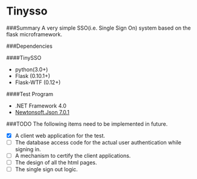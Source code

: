Tinysso
=============
###Summary 
A very simple SSO(i.e. Single Sign On) system based on the flask microframework.

###Dependencies

####TinySSO
* python(3.0+)
* Flask (0.10.1+)
* Flask-WTF (0.12+)

####Test Program
* .NET Framework 4.0
* [Newtonsoft.Json 7.0.1](http://www.newtonsoft.com/json)


###TODO
The following items need to be implemented in future.
- [x] A client web application for the test.
- [ ] The database access code for the actual user authentication while signing in.
- [ ] A mechanism to certify the client applications.
- [ ] The design of all the html pages.
- [ ] The single sign out logic.
